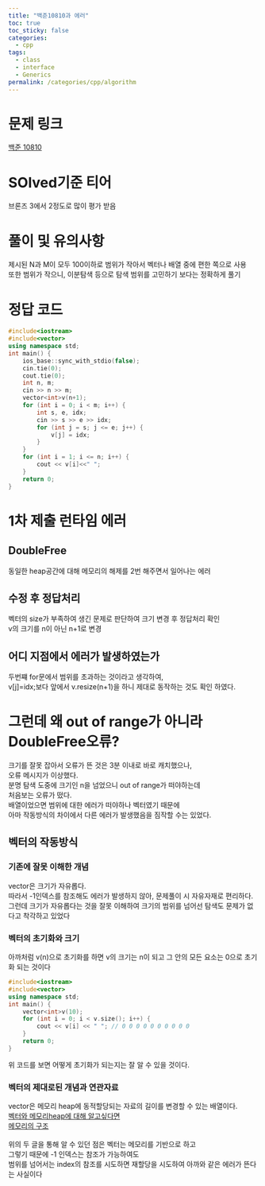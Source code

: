 ```yaml
---
title: "백준10810과 에러"
toc: true
toc_sticky: false
categories:
  - cpp
tags:
  - class
  - interface
  - Generics
permalink: /categories/cpp/algorithm
---
```

# 문제 링크
[백준 10810](https://www.acmicpc.net/problem/10810)
# SOlved기준 티어
브론즈 3에서 2정도로 많이 평가 받음
# 풀이 및 유의사항
제시된 N과 M이 모두 100이하로 범위가 작아서 벡터나 배열 중에 편한 쪽으로 사용<br>
또한 범위가 작으니, 이분탐색 등으로 탐색 범위를 고민하기 보다는 정확하게 풀기<br>
# 정답 코드
```c++
#include<iostream>
#include<vector>
using namespace std;
int main() {
	ios_base::sync_with_stdio(false);
	cin.tie(0);
	cout.tie(0);
	int n, m;
	cin >> n >> m;
	vector<int>v(n+1);
	for (int i = 0; i < m; i++) {
		int s, e, idx;
		cin >> s >> e >> idx;
		for (int j = s; j <= e; j++) {
			v[j] = idx;
		}
	}
	for (int i = 1; i <= n; i++) {
		cout << v[i]<<" ";
	}
	return 0;
}
```
# 1차 제출 런타임 에러
## DoubleFree
동일한 heap공간에 대해 메모리의 해제를 2번 해주면서 일어나는 에러<br>
## 수정 후 정답처리
벡터의 size가 부족하여 생긴 문제로 판단하여 크기 변경 후 정답처리 확인 <br>
v의 크기를 n이 아닌 n+1로 변경<br>
## 어디 지점에서 에러가 발생하였는가
두번쨰 for문에서 범위를 초과하는 것이라고 생각하여,<br>
v[j]=idx;보다 앞에서 v.resize(n+1)을 하니 제대로 동작하는 것도 확인 하였다.<br>
# 그런데 왜 out of range가 아니라 DoubleFree오류?
크기를 잘못 잡아서 오류가 뜬 것은 3분 이내로 바로 캐치했으나,
<br>
오류 메시지가 이상했다.<br>
분명 탐색 도중에 크기인 n을 넘었으니 out of range가 떠야하는데<br> 처음보는 오류가 떴다.<br>
배열이었으면 범위에 대한 에러가 떠야하나 벡터였기 때문에<br>
아마 작동방식의 차이에서 다른 에러가 발생했음을 짐작할 수는 있었다.
## 벡터의 작동방식
### 기존에 잘못 이해한 개념
vector은 크기가 자유롭다.<br> 따라서 -1인덱스를 참조해도 에러가 발생하지 않아, 문제풀이 시 자유자재로 편리하다.<br>
그런데 크기가 자유롭다는 것을 잘못 이해하여 크기의 범위를 넘어선 탐색도 문제가 없다고 착각하고 있었다<br>
### 벡터의 초기화와 크기
아까처럼 v(n)으로 초기화를 하면 v의 크기는 n이 되고 그 안의 모든 요소는 0으로 초기화 되는 것이다<br>
```c++
#include<iostream>
#include<vector>
using namespace std;
int main() {
	vector<int>v(10);
	for (int i = 0; i < v.size(); i++) {
		cout << v[i] << " "; // 0 0 0 0 0 0 0 0 0 0
	}
	return 0;
}

```
위 코드를 보면 어떻게 초기화가 되는지는 잘 알 수 있을 것이다.<br>
### 벡터의 제대로된 개념과 연관자료
vector은 메모리 heap에 동적할당되는 자료의 길이를 변경할 수 있는 배열이다.<br>
[벡터와 메모리heap에 대해 알고싶다면](https://cannabuffer.tistory.com/entry/C-STL-Vector)<br>
[메모리의 구조](https://st-lab.tistory.com/198)<br>
<br>
위의 두 글을 통해 알 수 있던 점은 벡터는 메모리를 기반으로 하고<br>
그렇기 때문에 -1 인덱스는 참조가 가능하여도<br>
범위를 넘어서는 index의 참조를 시도하면 재할당을 시도하여 아까와 같은 에러가 뜬다는 사실이다<br>
